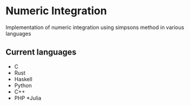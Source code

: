 # Numeric Integration

Implementation of numeric integration using simpsons method in various languages

## Current languages

* C
* Rust
* Haskell
* Python
* C++
* PHP
*Julia
